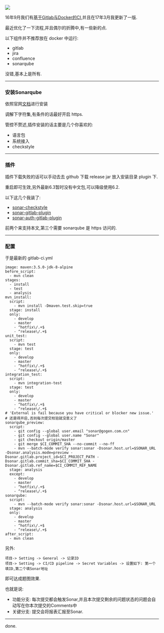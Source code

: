 ![](https://o4dyfn0ef.qnssl.com/image/2017-05-14-Screen%20Shot%202017-05-08%20at%2015.10.40.png?imageView2/2/h/400) 

16年9月我们有[基于Gitlab与Docker的CI](https://www.slahser.com/2016/09/07/基于Gitlab与Docker的CI/),并且在17年3月我更新了一版. 

最近优化了一下流程,并且偶尔的折腾中,有一些新的点. 

以下组件并不推荐放在 docker 中运行: 

- gitlab
- jira
- confluence
- sonarqube 

没错,基本上是所有. 

- - - - -- 

### 安装Sonarqube 

依照官网[文档](https://docs.sonarqube.org/display/SONAR/Installing+the+Server)进行安装 

调解下字符集,有条件的话最好开启 https. 

管控不赘述,插件安装的话主要是几个你喜欢的: 

- 语言包
- 系统接入
- checkstyle

- - - - -- 

### 插件 

插件下载失败的话可以手动去去 github 下载 release jar 放入安装目录 plugin 下. 

重启即可生效,另外最新6.3暂时没有中文包,可以降级使用6.2. 

以下这几个我装了: 

- [sonar-checkstyle](https://github.com/checkstyle/sonar-checkstyle)
- [sonar-gitlab-plugin](https://github.com/gabrie-allaigre/sonar-gitlab-plugin)
- [sonar-auth-gitlab-plugin](https://github.com/gabrie-allaigre/sonar-auth-gitlab-plugin)

前两个来支持本文,第三个需要 sonarqube 是 https 访问的. 

- - - - -- 

### 配置 

于是最新的 gitlab-ci.yml 

```
image: maven:3.5.0-jdk-8-alpine
before_script:
  - mvn clean
stages:
  - install
  - test
  - analysis
mvn_install:
  script:
    - mvn install -Dmaven.test.skip=true
  stage: install
  only:
    - develop
    - master
    - ^hotfix\/.+$
    - ^release\/.+$
unit_test:
  script:
    - mvn test
  stage: test
  only:
    - develop
    - master
    - ^hotfix\/.+$
    - ^release\/.+$
integration_test:
  script:
    - mvn integration-test
  stage: test
  only:
    - develop
    - master
    - ^hotfix\/.+$
    - ^release\/.+$
# 'External is fail because you have critical or blocker new issue.'
# 还是得开启,否则每次提交校验就没意义了
sonarqube_preview:
  script:
    - git config --global user.email "sonar@gogen.com.cn"
    - git config --global user.name "Sonar"
    - git checkout origin/master
    - git merge $CI_COMMIT_SHA --no-commit --no-ff
    - mvn --batch-mode verify sonar:sonar -Dsonar.host.url=$SONAR_URL -Dsonar.analysis.mode=preview -Dsonar.gitlab.project_id=$CI_PROJECT_PATH -Dsonar.gitlab.commit_sha=$CI_COMMIT_SHA -Dsonar.gitlab.ref_name=$CI_COMMIT_REF_NAME
  stage: analysis
  except:
    - develop
    - master
    - ^hotfix\/.+$
    - ^release\/.+$
sonarqube:
  script:
    - mvn --batch-mode verify sonar:sonar -Dsonar.host.url=$SONAR_URL
  stage: analysis
  only:
    - develop
    - master
    - ^hotfix\/.+$
    - ^release\/.+$
after_script:
  - mvn clean
```

另外: 

```
项目-> Setting -> General -> 记录ID
项目-> Setting -> CI/CD pipeline -> Secret Variables -> 设置如下: 第一个填ID,第二个填Sonar地址
``` 

即可达成题图效果. 

也就是说: 

- 功能分支: 每次提交都会触发Sonar,并且本次提交剩余的问题状态的问题会自动写在你本次提交的Comments中
- 关键分支: 提交会将报表汇报至Sonar. 

- - - - --

done. 
